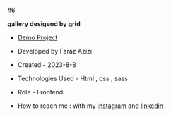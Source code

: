 #6

**gallery desigend by grid**



- [Demo Project](https://faraz-azizi-developer.github.io/6/)

- Developed by Faraz Azizi

- Created - 2023-8-8

- Technologies Used - Html , css , sass

- Role - Frontend

- How to reach me : with my [instagram](https://www.instagram.com/faraz_azizi_developer) and [linkedin](https://www.linkedin.com/in/faraz-azizi-developer)
